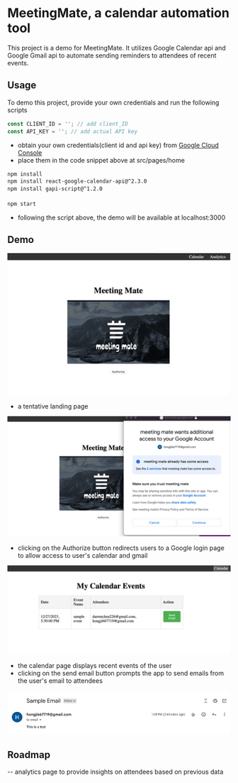 # MeetingMate, a calendar automation tool

This project is a demo for MeetingMate. It utilizes Google Calendar api and Google Gmail api to automate sending reminders to attendees of recent events.

## Usage

To demo this project, provide your own credentials and run the following scripts


```javascript
const CLIENT_ID = ''; // add client_ID
const API_KEY = ''; // add actual API key
```
- obtain your own credentials(client id and api key) from [Google Cloud Console](https://console.cloud.google.com/welcome/new)
- place them in the code snippet above at src/pages/home

```bash
npm install
npm install react-google-calendar-api@^2.3.0
npm install gapi-script@^1.2.0

npm start
```
- following the script above, the demo will be available at localhost:3000

## Demo
![landing page](assets/Picture1.png)

- a tentative landing page

![landing page](assets/Picture2.png)

- clicking on the Authorize button redirects users to a Google login page to allow access to user's calendar and gmail 

![landing page](assets/Picture3.png)

- the calendar page displays recent events of the user
- clicking on the send email button prompts the app to send emails from the user's email to attendees

![landing page](assets/Picture4.png)

## Roadmap

-- analytics page to provide insights on attendees based on previous data


